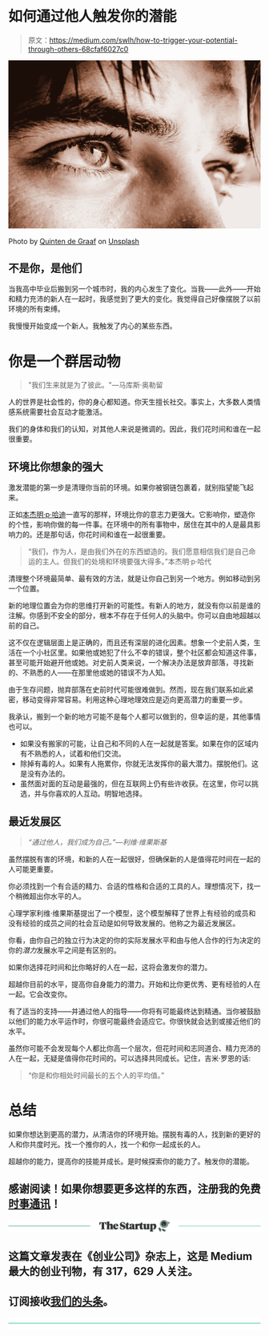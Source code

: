 # 如何通过他人触发你的潜能

> 原文：<https://medium.com/swlh/how-to-trigger-your-potential-through-others-68cfaf6027c0>

![](img/4b3e393ad49784ca3fa262145dbcc95f.png)

Photo by [Quinten de Graaf](https://unsplash.com/photos/iwBfqKwaJQI?utm_source=unsplash&utm_medium=referral&utm_content=creditCopyText) on [Unsplash](https://unsplash.com/search/photos/potential?utm_source=unsplash&utm_medium=referral&utm_content=creditCopyText)

## 不是你，是他们

当我高中毕业后搬到另一个城市时，我的内心发生了变化。当我——此外——开始和精力充沛的新人在一起时，我感觉到了更大的变化。我觉得自己好像摆脱了以前环境的所有束缚。

我慢慢开始变成一个新人。我触发了内心的某些东西。

# 你是一个群居动物

> "我们生来就是为了彼此。"—马库斯·奥勒留

人的世界是社会性的，你的身心都知道。你天生擅长社交。事实上，大多数人类情感系统需要社会互动才能激活。

我们的身体和我们的认知，对其他人来说是微调的。因此，我们花时间和谁在一起很重要。

## **环境比你想象的强大**

激发潜能的第一步是清理你当前的环境。如果你被钢链包裹着，就别指望能飞起来。

正如[本杰明·p·哈迪](https://medium.com/u/5153880ce2ee?source=post_page-----68cfaf6027c0--------------------------------)一直写的那样，环境比你的意志力更强大。它影响你，塑造你的个性，影响你做的每一件事。在环境中的所有事物中，居住在其中的人是最具影响力的。还是那句话，你花时间和谁在一起很重要。

> “我们，作为人，是由我们外在的东西塑造的。我们愿意相信我们是自己命运的主人。但我们的处境和环境要强大得多。”本杰明·p·哈代

清理整个环境最简单、最有效的方法，就是让你自己到另一个地方。例如移动到另一个位置。

新的地理位置会为你的思维打开新的可能性。有新人的地方，就没有你以前是谁的注解。你感到不安全的部分，根本不存在于任何人的头脑中。你可以自由地超越以前的自己。

这不仅在逻辑层面上是正确的，而且还有深层的进化因素。想象一个史前人类，生活在一个小社区里。如果他或她犯了什么不幸的错误，整个社区都会知道这件事，甚至可能开始避开他或她。对史前人类来说，一个解决办法是放弃部落，寻找新的、不熟悉的人——在那里他或她的错误不为人知。

由于生存问题，抛弃部落在史前时代可能很难做到。然而，现在我们联系如此紧密，移动变得非常容易。利用这种心理地理效应是迈向更高潜力的重要一步。

我承认，搬到一个新的地方可能不是每个人都可以做到的，但幸运的是，其他事情也可以。

*   如果没有搬家的可能，让自己和不同的人在一起就是答案。如果在你的区域内有不熟悉的人，试着和他们交流。
*   除掉有毒的人。如果有人拖累你，你就无法发挥你的最大潜力。摆脱他们。这是没有办法的。
*   虽然面对面的互动是最强的，但在互联网上仍有些许收获。在这里，你可以挑选，并与你喜欢的人互动。明智地选择。

## **最近发展区**

> *“通过他人，我们成为自己。”—利维·维果斯基*

虽然摆脱有害的环境，和新的人在一起很好，但确保新的人是值得花时间在一起的人可能更重要。

你必须找到一个有合适的精力、合适的性格和合适的工具的人。理想情况下，找一个稍微超出你水平的人。

心理学家利维·维果斯基提出了一个模型，这个模型解释了世界上有经验的成员和没有经验的成员之间的社会互动是如何导致发展的。他称之为最近发展区。

你看，由你自己的独立行为决定的你的实际发展水平和由与他人合作的行为决定的你的*潜力*发展水平之间是有区别的。

如果你选择花时间和比你略好的人在一起，这将会激发你的潜力。

超越你目前的水平，提高你自身能力的潜力。开始和比你更优秀、更有经验的人在一起。它会改变你。

有了适当的支持——并通过他人的指导——你将有可能最终达到精通。当你被鼓励以他们的能力水平运作时，你很可能最终会适应它。你很快就会达到或接近他们的水平。

虽然你可能不会发现每个人都比你高一个层次，但花时间和志同道合、精力充沛的人在一起，无疑是值得你花时间的。可以选择共同成长。记住，吉米·罗恩的话:

> “你是和你相处时间最长的五个人的平均值。”

# **总结**

如果你想达到更高的潜力，从清洁你的环境开始。摆脱有毒的人，找到新的更好的人和你共度时光。找一个推你的人，找一个和你一起成长的人。

超越你的能力，提高你的技能并成长。是时候探索你的能力了。触发你的潜能。

## 感谢阅读！如果你想要更多这样的东西，注册我的免费[时事通讯](https://jonasressem.net/newsletter/)！

[![](img/308a8d84fb9b2fab43d66c117fcc4bb4.png)](https://medium.com/swlh)

## 这篇文章发表在《创业公司》杂志上，这是 Medium 最大的创业刊物，有 317，629 人关注。

## 订阅接收[我们的头条](http://growthsupply.com/the-startup-newsletter/)。

[![](img/b0164736ea17a63403e660de5dedf91a.png)](https://medium.com/swlh)